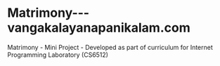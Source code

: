 # Matrimony---vangakalayanapanikalam.com
Matrimony - Mini Project - Developed as part of curriculum for Internet Programming Laboratory (CS6512)
